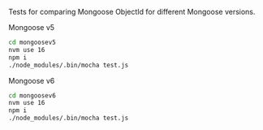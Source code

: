 Tests for comparing Mongoose ObjectId for different Mongoose versions.

Mongoose v5
```bash
cd mongoosev5
nvm use 16
npm i
./node_modules/.bin/mocha test.js
```

Mongoose v6

```bash
cd mongoosev6
nvm use 16
npm i
./node_modules/.bin/mocha test.js
```
